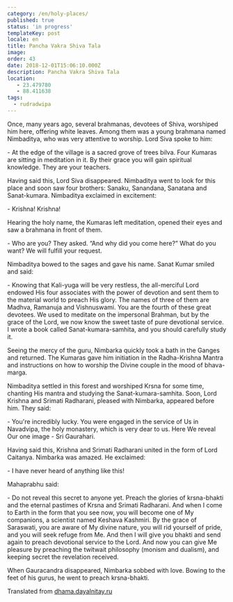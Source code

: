 ```yaml
---
category: /en/holy-places/
published: true
status: 'in progress'
templateKey: post
locale: en
title: Pancha Vakra Shiva Tala
image:
order: 43
date: 2018-12-01T15:06:10.000Z
description: Pancha Vakra Shiva Tala
location:
   - 23.479780
   - 88.411638
tags:
  - rudradwipa
---
```


Once, many years ago, several brahmanas, devotees of Shiva, worshiped him here, offering white leaves. Among them was a young brahmana named Nimbaditya, who was very attentive to worship. Lord Siva spoke to him:

\- At the edge of the village is a sacred grove of trees bilva. Four Kumaras are sitting in meditation in it. By their grace you will gain spiritual knowledge. They are your teachers.

Having said this, Lord Siva disappeared. Nimbaditya went to look for this place and soon saw four brothers: Sanaku, Sanandana, Sanatana and Sanat-kumara. Nimbaditya exclaimed in excitement:

\- Krishna! Krishna!

Hearing the holy name, the Kumaras left meditation, opened their eyes and saw a brahmana in front of them.

\- Who are you? They asked. “And why did you come here?” What do you want? We will fulfill your request.

Nimbaditya bowed to the sages and gave his name. Sanat Kumar smiled and said:

\- Knowing that Kali-yuga will be very restless, the all-merciful Lord endowed His four associates with the power of devotion and sent them to the material world to preach His glory. The names of three of them are Madhva, Ramanuja and Vishnuswami. You are the fourth of these great devotees. We used to meditate on the impersonal Brahman, but by the grace of the Lord, we now know the sweet taste of pure devotional service. I wrote a book called Sanat-kumara-samhita, and you should carefully study it.

Seeing the mercy of the guru, Nimbarka quickly took a bath in the Ganges and returned. The Kumaras gave him initiation in the Radha-Krishna Mantra and instructions on how to worship the Divine couple in the mood of bhava-marga.

Nimbaditya settled in this forest and worshiped Krsna for some time, chanting His mantra and studying the Sanat-kumara-samhita. Soon, Lord Krishna and Srimati Radharani, pleased with Nimbarka, appeared before him. They said:

\- You're incredibly lucky. You were engaged in the service of Us in Navadvipa, the holy monastery, which is very dear to us. Here We reveal Our one image - Sri Gaurahari.

Having said this, Krishna and Srimati Radharani united in the form of Lord Caitanya. Nimbarka was amazed. He exclaimed:

\- I have never heard of anything like this!

Mahaprabhu said:

\- Do not reveal this secret to anyone yet. Preach the glories of krsna-bhakti and the eternal pastimes of Krsna and Srimati Radharani. And when I come to Earth in the form that you see now, you will become one of My companions, a scientist named Keshava Kashmiri. By the grace of Saraswati, you are aware of My divine nature, you will rid yourself of pride, and you will seek refuge from Me. And then I will give you bhakti and send again to preach devotional service to the Lord. And now you can give Me pleasure by preaching the twitwait philosophy (monism and dualism), and keeping secret the revelation received.

When Gauracandra disappeared, Nimbarka sobbed with love. Bowing to the feet of his gurus, he went to preach krsna-bhakti.

Translated from [dhama.dayalnitay.ru](http://dhama.dayalnitay.ru/)

<tbd locale="en" url="mailto:haribol@mayapur.live"></tbd>

